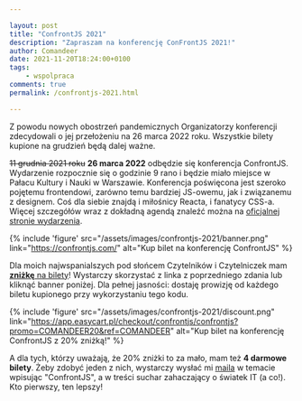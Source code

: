 ```yaml
---

layout: post
title: "ConfrontJS 2021"
description: "Zapraszam na konferencję ConFrontJS 2021!"
author: Comandeer
date: 2021-11-20T18:24:00+0100
tags:
    - wspolpraca
comments: true
permalink: /confrontjs-2021.html

---
```


<p class="note">Z powodu nowych obostrzeń pandemicznych Organizatorzy konferencji zdecydowali o jej przełożeniu na 26 marca 2022 roku. Wszystkie bilety kupione na grudzień będą dalej ważne.</p>

~~11 grudnia 2021 roku~~ **26 marca 2022** odbędzie się konferencja ConfrontJS. Wydarzenie rozpocznie się o godzinie 9 rano i będzie miało miejsce w Pałacu Kultury i Nauki w Warszawie. Konferencja poświęcona jest szeroko pojętemu frontendowi, zarówno temu bardziej JS-owemu, jak i związanemu z designem. Coś dla siebie znajdą i miłośnicy Reacta, i fanatycy CSS-a. Więcej szczegółów wraz z dokładną agendą znaleźć można na [oficjalnej stronie wydarzenia](https://confrontjs.com/).<!--more-->

{% include 'figure' src="/assets/images/confrontjs-2021/banner.png" link="https://confrontjs.com/" alt="Kup bilet na konferencję ConfrontJS" %}

Dla moich najwspanialszych pod słońcem Czytelników i Czytelniczek mam [**zniżkę** na bilety](https://app.easycart.pl/checkout/confrontjs/confrontjs?promo=COMANDEER20&ref=COMANDEER)! Wystarczy skorzystać z linka z poprzedniego zdania lub kliknąć banner poniżej. Dla pełnej jasności: dostaję prowizję od każdego biletu kupionego przy wykorzystaniu tego kodu.

{% include 'figure' src="/assets/images/confrontjs-2021/discount.png" link="https://app.easycart.pl/checkout/confrontjs/confrontjs?promo=COMANDEER20&ref=COMANDEER" alt="Kup bilet na konferencję ConfrontJS z 20% zniżką!" %}

A dla tych, którzy uważają, że 20% zniżki to za mało, mam też **4 darmowe bilety**. Żeby zdobyć jeden z nich, wystarczy wysłać mi [maila](mailto:comandeer@comandeer.pl?subject=ConfrontJS) w temacie wpisując "ConfrontJS", a w treści suchar zahaczający o światek IT (a co!). Kto pierwszy, ten lepszy!
